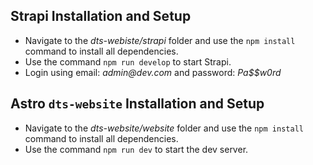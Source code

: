 ## Strapi Installation and Setup
- Navigate to the *dts-webiste/strapi* folder and use the `npm install` command to install all dependencies.
- Use the command `npm run develop` to start Strapi.
- Login using email: _admin@dev.com_ and password: _Pa$$w0rd_

## Astro `dts-website` Installation and Setup
- Navigate to the *dts-website/website* folder and use the `npm install` command to install all dependencies.
- Use the command `npm run dev` to start the dev server.